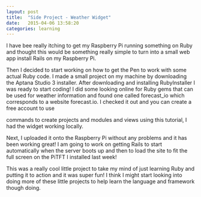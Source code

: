 ```yaml
---
layout: post
title:  "Side Project - Weather Widget"
date:   2015-04-06 13:58:20
categories: learning
---
```



I have bee really itching to get my Raspberry Pi running something on Ruby and thought this would be something really simple to turn into a small web app 
install Rails on my Raspberry Pi.

Then I decided to start working on how to get the Pen to work with some actual Ruby code. I made a small project on my machine by downloading the Aptana 
Studio 3 installer. After downloading and installing RubyInstaller I was ready to start coding! I did some looking online for Ruby gems that can be used for 
weather information and found one called forecast_io which corresponds to a website forecast.io. I checked it out and you can create a free account to use 

commands to create projects and modules and views using this tutorial, I had the widget working locally.

Next, I uploaded it onto the Raspberry Pi without any problems and it has been working great! I am going to work on getting Rails to start automatically when 
the server boots up and then to load the site to fit the full screen on the PiTFT I installed last week!

This was a really cool little project to take my mind of just learning Ruby and putting it to action and it was super fun! I think I might start looking into
doing more of these little projects to help learn the language and framework though doing.

